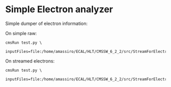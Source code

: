 Simple Electron analyzer
==================

Simple dumper of electron information:

On simple raw:

    cmsRun test.py \
        inputFiles=file:/home/amassiro/ECAL/HLT/CMSSW_6_2_2/src/StreamForElectrons/ReReco/step2_RAW2DIGI_L1Reco_RECO_onSimpleRaw.root


On streamed electrons:

    cmsRun test.py \
        inputFiles=file:/home/amassiro/ECAL/HLT/CMSSW_6_2_2/src/StreamForElectrons/ReReco/step2_RAW2DIGI_L1Reco_RECO.root




